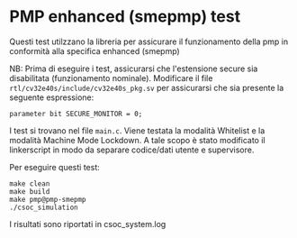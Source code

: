# PMP enhanced (smepmp) test

Questi test utilzzano la libreria per assicurare il funzionamento della pmp in conformità alla specifica enhanced (smepmp)

NB: Prima di eseguire i test, assicurarsi che l'estensione secure sia disabilitata (funzionamento nominale). Modificare il file `rtl/cv32e40s/include/cv32e40s_pkg.sv` per assicurarsi che sia presente la seguente espressione:
```
parameter bit SECURE_MONITOR = 0; 
```

I test si trovano nel file `main.c`. Viene testata la modalità Whitelist e la modalità Machine Mode Lockdown. A tale scopo è stato modificato il linkerscript in modo da separare codice/dati utente e supervisore.

Per eseguire questi test:
```
make clean
make build
make pmp@pmp-smepmp
./csoc_simulation
```

I risultati sono riportati in csoc_system.log
